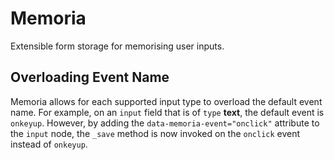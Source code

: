 Memoria
=======

Extensible form storage for memorising user inputs.

Overloading Event Name
-------

Memoria allows for each supported input type to overload the default event name. For example, on an `input` field that is of `type` <strong>text</strong>, the default event is `onkeyup`. However, by adding the `data-memoria-event="onclick"` attribute to the `input` node, the `_save` method is now invoked on the `onclick` event instead of `onkeyup`.